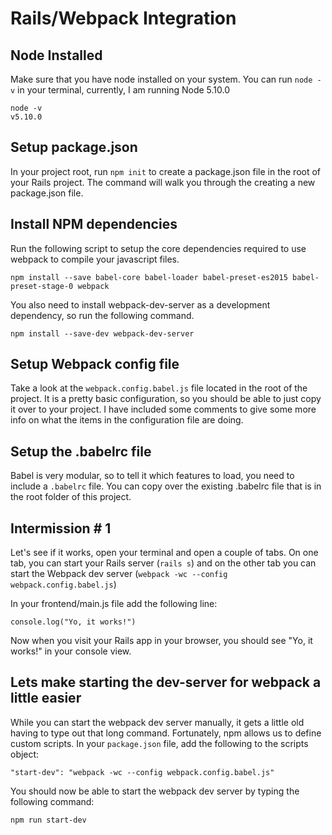 # Rails/Webpack Integration

## Node Installed

Make sure that you have node installed on your system. You can
run `node -v` in your terminal, currently, I am running Node 5.10.0

```
node -v
v5.10.0
```

## Setup package.json

In your project root, run `npm init` to create a package.json file in the
root of your Rails project. The command will walk you through the creating
a new package.json file.

## Install NPM dependencies

Run the following script to setup the core dependencies required to use
webpack to compile your javascript files.

```
npm install --save babel-core babel-loader babel-preset-es2015 babel-preset-stage-0 webpack
```

You also need to install webpack-dev-server as a development dependency, so run the
following command.

`npm install --save-dev webpack-dev-server`

## Setup Webpack config file

Take a look at the `webpack.config.babel.js` file located in the root of the project.
It is a pretty basic configuration, so you should be able to just copy it over
to your project. I have included some comments to give some more info on what the
items in the configuration file are doing.

## Setup the .babelrc file

Babel is very modular, so to tell it which features to load, you need to include a
`.babelrc` file. You can copy over the existing .babelrc file that is in the
root folder of this project.

## Intermission # 1

Let's see if it works, open your terminal and open a couple of tabs. On one tab,
you can start your Rails server (`rails s`) and on the other tab you can start
the Webpack dev server (`webpack -wc --config webpack.config.babel.js`)

In your frontend/main.js file add the following line:

```
console.log("Yo, it works!")
```

Now when you visit your Rails app in your browser, you should see "Yo, it works!"
in your console view.

## Lets make starting the dev-server for webpack a little easier

While you can start the webpack dev server manually, it gets a little old having
to type out that long command. Fortunately, npm allows us to define custom
scripts. In your `package.json` file, add the following to the scripts object:

```
"start-dev": "webpack -wc --config webpack.config.babel.js"
```

You should now be able to start the webpack dev server by typing the following
command:

`npm run start-dev`

